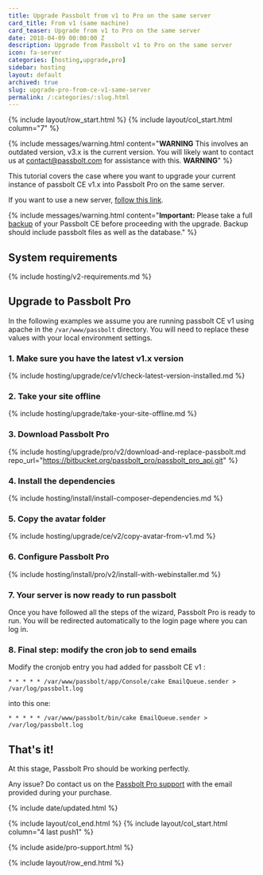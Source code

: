 ```yaml
---
title: Upgrade Passbolt from v1 to Pro on the same server
card_title: From v1 (same machine)
card_teaser: Upgrade from v1 to Pro on the same server
date: 2018-04-09 00:00:00 Z
description: Upgrade from Passbolt v1 to Pro on the same server
icon: fa-server
categories: [hosting,upgrade,pro]
sidebar: hosting
layout: default
archived: true
slug: upgrade-pro-from-ce-v1-same-server
permalink: /:categories/:slug.html
---
```


{% include layout/row_start.html %}
{% include layout/col_start.html column="7" %}

{% include messages/warning.html
    content="**WARNING** This involves an outdated version, v3.x is the current version. You will likely want to contact us at [contact@passbolt.com](mailto:contact@passbolt.com) for assistance with this. **WARNING**"
%}


This tutorial covers the case where you want to upgrade your current instance of passbolt CE v1.x into Passbolt Pro on 
the same server.

If you want to use a new server, [follow this link](/hosting/upgrade/pro/upgrade-ce-v1-to-pro-new-server).

{% include messages/warning.html
    content="**Important:** Please take a full [backup](/hosting/backup) of your Passbolt CE before proceeding 
    with the upgrade. Backup should include passbolt files as well as the database."
%}

## System requirements
{% include hosting/v2-requirements.md %}

## Upgrade to Passbolt Pro
In the following examples we assume you are running passbolt CE v1 using apache in the `/var/www/passbolt`
directory. You will need to replace these values with your local environment settings.

### 1. Make sure you have the latest v1.x version
{% include hosting/upgrade/ce/v1/check-latest-version-installed.md %}

### 2. Take your site offline
{% include hosting/upgrade/take-your-site-offline.md %}

### 3. Download Passbolt Pro
{% include hosting/upgrade/pro/v2/download-and-replace-passbolt.md 
    repo_url="https://bitbucket.org/passbolt_pro/passbolt_pro_api.git"
%}

### 4. Install the dependencies
{% include hosting/install/install-composer-dependencies.md %}

### 5. Copy the avatar folder
{% include hosting/upgrade/ce/v2/copy-avatar-from-v1.md %}

### 6. Configure Passbolt Pro
{% include hosting/install/pro/v2/install-with-webinstaller.md %}

### 7. Your server is now ready to run passbolt

Once you have followed all the steps of the wizard, Passbolt Pro is ready to run. You will be redirected
automatically to the login page where you can log in.

### 8. Final step: modify the cron job to send emails

Modify the cronjob entry you had added for passbolt CE v1 :
```
* * * * * /var/www/passbolt/app/Console/cake EmailQueue.sender > /var/log/passbolt.log
```

into this one:
```
* * * * * /var/www/passbolt/bin/cake EmailQueue.sender > /var/log/passbolt.log
```

## That's it!

At this stage, Passbolt Pro should be working perfectly.

Any issue? Do contact us on the [Passbolt Pro support](mailto:contact@passbolt.com) with the email provided during your purchase.

{% include date/updated.html %}

{% include layout/col_end.html %}
{% include layout/col_start.html column="4 last push1" %}

{% include aside/pro-support.html %}

{% include layout/row_end.html %}
